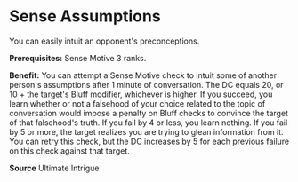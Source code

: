 ﻿---
cssclass: [feats]

---
# Sense Assumptions

You can easily intuit an opponent's preconceptions.

**Prerequisites:** Sense Motive 3 ranks.

**Benefit:** You can attempt a Sense Motive check to intuit some of another person's assumptions after 1 minute of conversation. The DC equals 20, or 10 + the target's Bluff modifier, whichever is higher. If you succeed, you learn whether or not a falsehood of your choice related to the topic of conversation would impose a penalty on Bluff checks to convince the target of that falsehood's truth. If you fail by 4 or less, you learn nothing. If you fail by 5 or more, the target realizes you are trying to glean information from it. You can retry this check, but the DC increases by 5 for each previous failure on this check against that target.

**Source** Ultimate Intrigue